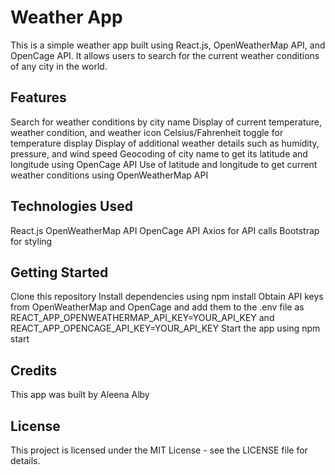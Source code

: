 # Weather App
This is a simple weather app built using React.js, OpenWeatherMap API, and OpenCage API. It allows users to search for the current weather conditions of any city in the world.

## Features
Search for weather conditions by city name
Display of current temperature, weather condition, and weather icon
Celsius/Fahrenheit toggle for temperature display
Display of additional weather details such as humidity, pressure, and wind speed
Geocoding of city name to get its latitude and longitude using OpenCage API
Use of latitude and longitude to get current weather conditions using OpenWeatherMap API

## Technologies Used
React.js
OpenWeatherMap API
OpenCage API
Axios for API calls
Bootstrap for styling

## Getting Started
Clone this repository
Install dependencies using npm install
Obtain API keys from OpenWeatherMap and OpenCage and add them to the .env file as REACT_APP_OPENWEATHERMAP_API_KEY=YOUR_API_KEY and REACT_APP_OPENCAGE_API_KEY=YOUR_API_KEY
Start the app using npm start

## Credits
This app was built by Aleena Alby

## License
This project is licensed under the MIT License - see the LICENSE file for details.
